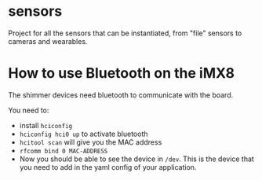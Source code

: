 # sensors
Project for all the sensors that can be instantiated, from "file" sensors to cameras and wearables.

# How to use Bluetooth on the iMX8
The shimmer devices need bluetooth to communicate with the board.

You need to:
- install `hciconfig`
- `hciconfig hci0 up` to activate bluetooth
- `hcitool scan` will give you the MAC address
- `rfcomm bind 0 MAC-ADDRESS`
- Now you should be able to see the device in `/dev`. This is the device that you need to add in the yaml config of your application.
